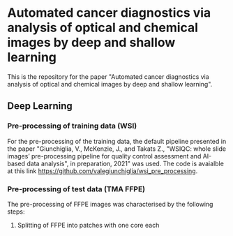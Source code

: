 # Automated cancer diagnostics via analysis of optical and chemical images by deep and shallow learning


This is the repository for the paper "Automated cancer diagnostics via analysis of optical and chemical images by deep and shallow learning". 


## Deep Learning
### Pre-processing of training data (WSI)
For the pre-processing of the training data, the default pipeline presented in the paper "Giunchiglia, V., McKenzie, J., and Takats Z., "WSIQC: whole slide images’ pre-processing pipeline for quality control assessment and AI-based data analysis", in preparation, 2021" was used. The code is avaialble at this link https://github.com/valegiunchiglia/wsi_pre_processing.

### Pre-processing of test data (TMA FFPE)
The pre-processing of FFPE images was characterised by the following steps:
1. Splitting of FFPE into patches with one core each
